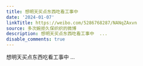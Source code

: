 ```yaml
---
title: 想明天买点东西吃看工事中
date: '2024-01-07'
linkTitle: https://weibo.com/5286768287/NANqZAxvn
source: 多次婉拒久保织织的微博
description: 想明天买点东西吃看工事中  ...
disable_comments: true
---
```

想明天买点东西吃看工事中  ...